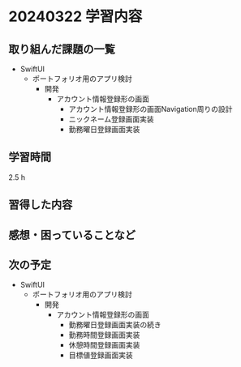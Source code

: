 # 20240322 学習内容

## 取り組んだ課題の一覧

- SwiftUI
  - ポートフォリオ用のアプリ検討
    - 開発
      - アカウント情報登録形の画面
        - アカウント情報登録形の画面Navigation周りの設計
        - ニックネーム登録画面実装
        - 勤務曜日登録画面実装

## 学習時間

2.5 h

## 習得した内容

## 感想・困っていることなど

## 次の予定

- SwiftUI
  - ポートフォリオ用のアプリ検討
    - 開発
      - アカウント情報登録形の画面
        - 勤務曜日登録画面実装の続き
        - 勤務時間登録画面実装
        - 休憩時間登録画面実装
        - 目標値登録画面実装

